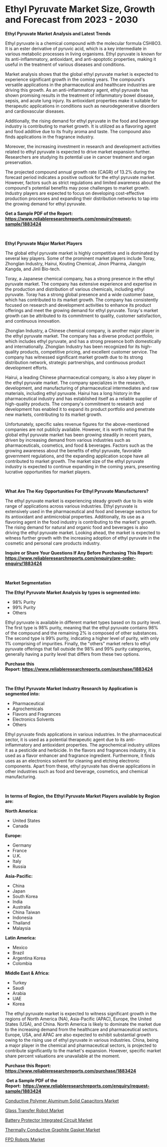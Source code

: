 <p><h1>Ethyl Pyruvate Market Size, Growth and Forecast from 2023 - 2030</h1></p><p><strong>Ethyl Pyruvate Market Analysis and Latest Trends</strong></p>
<p><p>Ethyl pyruvate is a chemical compound with the molecular formula C5H8O3. It is an ester derivative of pyruvic acid, which is a key intermediate in various metabolic processes in living organisms. Ethyl pyruvate is known for its anti-inflammatory, antioxidant, and anti-apoptotic properties, making it useful in the treatment of various diseases and conditions.</p><p>Market analysis shows that the global ethyl pyruvate market is expected to experience significant growth in the coming years. The compound's versatile applications in the pharmaceutical and healthcare industries are driving this growth. As an anti-inflammatory agent, ethyl pyruvate has shown promising results in the treatment of inflammatory bowel disease, sepsis, and acute lung injury. Its antioxidant properties make it suitable for therapeutic applications in conditions such as neurodegenerative disorders and cardiovascular diseases.</p><p>Additionally, the rising demand for ethyl pyruvate in the food and beverage industry is contributing to market growth. It is utilized as a flavoring agent and food additive due to its fruity aroma and taste. The compound also finds applications in the fragrance industry.</p><p>Moreover, the increasing investment in research and development activities related to ethyl pyruvate is expected to drive market expansion further. Researchers are studying its potential use in cancer treatment and organ preservation.</p><p>The projected compound annual growth rate (CAGR) of 13.2% during the forecast period indicates a positive outlook for the ethyl pyruvate market. However, factors such as strict regulations and limited awareness about the compound's potential benefits may pose challenges to market growth. Industry players are expected to focus on developing cost-effective production processes and expanding their distribution networks to tap into the growing demand for ethyl pyruvate.</p></p>
<p><strong>Get a Sample PDF of the Report:&nbsp; <a href="https://www.reliableresearchreports.com/enquiry/request-sample/1883424">https://www.reliableresearchreports.com/enquiry/request-sample/1883424</a></strong></p>
<p>&nbsp;</p>
<p><strong>Ethyl Pyruvate Major Market Players</strong></p>
<p><p>The global ethyl pyruvate market is highly competitive and is dominated by several key players. Some of the prominent market players include Toray, Zhonglan Industry, Hairui, Kouting Chemical, Jinon Pharma, Jiangyin Kangda, and Jinli Bio-tech.</p><p>Toray, a Japanese chemical company, has a strong presence in the ethyl pyruvate market. The company has extensive experience and expertise in the production and distribution of various chemicals, including ethyl pyruvate. Toray has a strong global presence and a wide customer base, which has contributed to its market growth. The company has consistently focused on research and development activities to enhance its product offerings and meet the growing demand for ethyl pyruvate. Toray's market growth can be attributed to its commitment to quality, customer satisfaction, and continuous innovation.</p><p>Zhonglan Industry, a Chinese chemical company, is another major player in the ethyl pyruvate market. The company has a diverse product portfolio, which includes ethyl pyruvate, and has a strong presence both domestically and internationally. Zhonglan Industry has been recognized for its high-quality products, competitive pricing, and excellent customer service. The company has witnessed significant market growth due to its strong distribution network, strategic partnerships, and continuous product development efforts.</p><p>Hairui, a leading Chinese pharmaceutical company, is also a key player in the ethyl pyruvate market. The company specializes in the research, development, and manufacturing of pharmaceutical intermediates and raw materials, including ethyl pyruvate. Hairui has a long history in the pharmaceutical industry and has established itself as a reliable supplier of high-quality products. The company's commitment to research and development has enabled it to expand its product portfolio and penetrate new markets, contributing to its market growth.</p><p>Unfortunately, specific sales revenue figures for the above-mentioned companies are not publicly available. However, it is worth noting that the global ethyl pyruvate market has been growing steadily in recent years, driven by increasing demand from various industries such as pharmaceuticals, cosmetics, and food & beverages. Factors such as the growing awareness about the benefits of ethyl pyruvate, favorable government regulations, and the expanding application scope have all contributed to market growth. The market size of the ethyl pyruvate industry is expected to continue expanding in the coming years, presenting lucrative opportunities for market players.</p></p>
<p>&nbsp;</p>
<p><strong>What Are The Key Opportunities For Ethyl Pyruvate Manufacturers?</strong></p>
<p><p>The ethyl pyruvate market is experiencing steady growth due to its wide range of applications across various industries. Ethyl pyruvate is extensively used in the pharmaceutical and food and beverage sectors for its antioxidant and antimicrobial properties. Additionally, its use as a flavoring agent in the food industry is contributing to the market's growth. The rising demand for natural and organic food and beverages is also driving the ethyl pyruvate market. Looking ahead, the market is expected to witness further growth with the increasing adoption of ethyl pyruvate in the cosmetic and personal care products industry.</p></p>
<p><strong>Inquire or Share Your Questions If Any Before Purchasing This Report: <a href="https://www.reliableresearchreports.com/enquiry/pre-order-enquiry/1883424">https://www.reliableresearchreports.com/enquiry/pre-order-enquiry/1883424</a></strong></p>
<p>&nbsp;</p>
<p><strong>Market Segmentation</strong></p>
<p><strong>The Ethyl Pyruvate Market Analysis by types is segmented into:</strong></p>
<p><ul><li>98% Purity</li><li>99% Purity</li><li>Others</li></ul></p>
<p><p>Ethyl pyruvate is available in different market types based on its purity level. The first type is 98% purity, meaning that the ethyl pyruvate contains 98% of the compound and the remaining 2% is composed of other substances. The second type is 99% purity, indicating a higher level of purity, with only 1% comprising of impurities. Finally, the "others" market refers to ethyl pyruvate offerings that fall outside the 98% and 99% purity categories, generally having a purity level that differs from these two options.</p></p>
<p><strong>Purchase this Report:&nbsp;<a href="https://www.reliableresearchreports.com/purchase/1883424">https://www.reliableresearchreports.com/purchase/1883424</a></strong></p>
<p>&nbsp;</p>
<p><strong>The Ethyl Pyruvate Market Industry Research by Application is segmented into:</strong></p>
<p><ul><li>Pharmaceutical</li><li>Agrochemicals</li><li>Flavors and Fragrances</li><li>Electronics Solvents</li><li>Others</li></ul></p>
<p><p>Ethyl pyruvate finds applications in various industries. In the pharmaceutical sector, it is used as a potential therapeutic agent due to its anti-inflammatory and antioxidant properties. The agrochemical industry utilizes it as a pesticide and herbicide. In the flavors and fragrances industry, it is used as a flavor enhancer and fragrance ingredient. Furthermore, it finds uses as an electronics solvent for cleaning and etching electronic components. Apart from these, ethyl pyruvate has diverse applications in other industries such as food and beverage, cosmetics, and chemical manufacturing.</p></p>
<p>&nbsp;</p>
<p><strong>In terms of Region, the Ethyl Pyruvate Market Players available by Region are:</strong></p>
<p>
    <p> <strong> North America: </strong>
        <ul>
            <li>United States</li>
            <li>Canada</li>
        </ul>
        </p> 
    <p> <strong> Europe: </strong>
        <ul>
            <li>Germany</li>
            <li>France</li>
            <li>U.K.</li>
            <li>Italy</li>
            <li>Russia</li>
        </ul>
        </p> 
    <p> <strong> Asia-Pacific: </strong>
        <ul>
            <li>China</li>
            <li>Japan</li>
            <li>South Korea</li>
            <li>India</li>
            <li>Australia</li>
            <li>China Taiwan</li>
            <li>Indonesia</li>
            <li>Thailand</li>
            <li>Malaysia</li>
        </ul>
        </p> 
    <p> <strong> Latin America: </strong>
        <ul>
            <li>Mexico</li>
            <li>Brazil</li>
            <li>Argentina Korea</li>
            <li>Colombia</li>
        </ul>
        </p> 
    <p> <strong> Middle East & Africa: </strong>
        <ul>
            <li>Turkey</li>
            <li>Saudi</li>
            <li>Arabia</li>
            <li>UAE</li>
            <li>Korea</li>
        </ul>
    </p>
    </p>
<p><p>The ethyl pyruvate market is expected to witness significant growth in the regions of North America (NA), Asia-Pacific (APAC), Europe, the United States (USA), and China. North America is likely to dominate the market due to the increasing demand from the healthcare and pharmaceutical sectors. Europe, USA, and APAC are also expected to exhibit substantial growth owing to the rising use of ethyl pyruvate in various industries. China, being a major player in the chemical and pharmaceutical sectors, is projected to contribute significantly to the market's expansion. However, specific market share percent valuations are unavailable at the moment.</p></p>
<p><strong>Purchase this Report: <a href="https://www.reliableresearchreports.com/purchase/1883424">https://www.reliableresearchreports.com/purchase/1883424</a></strong></p>
<p>&nbsp;<strong>Get a Sample PDF of the Report:&nbsp;&nbsp;<a href="https://www.reliableresearchreports.com/enquiry/request-sample/1883424">https://www.reliableresearchreports.com/enquiry/request-sample/1883424</a></strong></p>
<p><strong></strong></p>
<p><p><a href="https://medium.com/@othaleffler644/conductive-polymer-aluminum-solid-capacitors-market-outlook-industry-overview-and-forecast-2023-54eb10887948">Conductive Polymer Aluminum Solid Capacitors Market</a></p><p><a href="https://medium.com/@staceyhilll3626/glass-transfer-robot-nbsp-market-focuses-on-market-share-size-and-projected-forecast-till-2030-f6ba3ac0354f">Glass Transfer Robot Market</a></p><p><a href="https://medium.com/@kavonhansen3626/battery-protector-integrated-circuit-market-furnishes-information-on-market-share-market-trends-124722e9451f">Battery Protector Integrated Circuit Market</a></p><p><a href="https://medium.com/@karinaokon2662/thermally-conductive-graphite-gasket-market-furnishes-information-on-market-share-market-trends-dba5ff90a24a">Thermally Conductive Graphite Gasket Market</a></p><p><a href="https://medium.com/@eloisadavis6326/analyzing-fpd-robots-market-global-industry-perspective-and-forecast-2023-to-2030-34616ff1a452">FPD Robots Market</a></p></p>